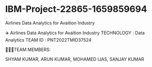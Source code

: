 # IBM-Project-22865-1659859694
Airlines Data Analytics for Avaition Industry

✈️ Airlines Data Analytics for Avaition Industry
   TECHNOLOGY : Data Analytics 
   TEAM ID : PNT2022TMID37524

🧑‍🤝‍🧑TEAM MEMBERS:

SHYAM KUMAR, ARUN KUMAR, MOHAMED IJAS, SANJAY KUMAR
